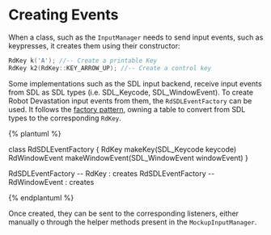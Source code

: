 # Creating Events
When a class, such as the `InputManager` needs to send input events, such as keypresses, it creates them using their constructor:

```cpp
RdKey k('A'); //-- Create a printable Key
RdKey k2(RdKey::KEY_ARROW_UP); //-- Create a control key
``` 

Some implementations such as the SDL input backend, receive input events from SDL as SDL types (i.e. SDL_Keycode, SDL_WindowEvent). To create Robot Devastation input events from them, the `RdSDLEventFactory` can be used. It follows the [factory pattern](https://en.wikipedia.org/wiki/Factory_method_pattern), owning a table to convert from SDL types to the corresponding `RdKey`. 

{% plantuml %}

class RdSDLEventFactory {
RdKey makeKey(SDL_Keycode keycode)
RdWindowEvent makeWindowEvent(SDL_WindowEvent windowEvent)
}

RdSDLEventFactory -- RdKey : creates
RdSDLEventFactory -- RdWindowEvent : creates

{% endplantuml %}


Once created, they can be sent to the corresponding listeners, either manually o through the helper methods present in the `MockupInputManager`.
